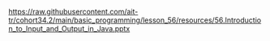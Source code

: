 https://raw.githubusercontent.com/ait-tr/cohort34.2/main/basic_programming/lesson_56/resources/56.Introduction_to_Input_and_Output_in_Java.pptx